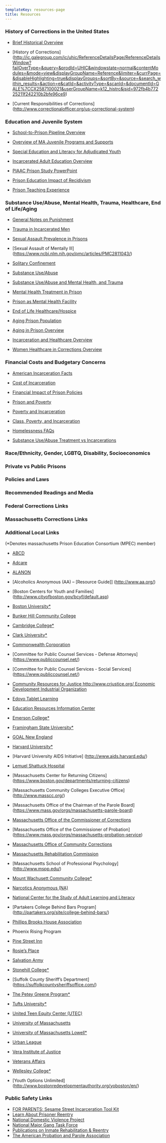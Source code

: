 ```yaml
---
templateKey: resources-page
title: Resources
---
```

### History of Corrections in the United States

* [Brief Historical Overview](http://wps.prenhall.com/chet_abadinsky_probation_10/81/20953/5364166.cw/-/5364234/index.html)

* [History of Corrections] (http://ic.galegroup.com/ic/uhic/ReferenceDetailsPage/ReferenceDetailsWindow?failOverType=&query=&prodId=UHIC&windowstate=normal&contentModules=&mode=view&displayGroupName=Reference&limiter=&currPage=&disableHighlighting=true&displayGroups=&sortBy=&source=&search_within_results=&action=e&catId=&activityType=&scanId=&documentId=GALE%7CCX2587100021&userGroupName=k12_histrc&jsid=972fb4b77225211f242210b2bfe96ce9)

* [Current Responsibilities of Corrections] (http://www.correctionalofficer.org/us-correctional-system)


### Education and Juvenile System

* [School-to-Prison Pipeline Overview](http://www.pbs.org/wnet/tavissmiley/tsr/education-under-arrest/school-to-prison-pipeline-fact-sheet/)

* [Overview of MA Juvenile Programs and Supports](http://www.mass.gov/eohhs/gov/commissions-and-initiatives/cyf/)

* [Special Education and Literacy for Adjudicated Youth](http://www.edjj.org/focus/education/)

* [Incarcerated Adult Education Overview](https://www.bjs.gov/content/pub/pdf/ecp.pdf)

* [PIAAC Prison Study PowerPoint](http://www.air.org/event/piaac-prison-study-overview-skills-u-s-incarcerated-adults)

* [Prison Education Impact of Recidivism](https://www.rand.org/news/press/2013/08/22.html)

* [Prison Teaching Experience](https://www.huffingtonpost.com/allison-alter/interacting-with-the-inca_b_9577754.html) 


### Substance Use/Abuse, Mental Health, Trauma, Healthcare, End of Life/Aging

* [General Notes on Punishment](https://www.huffingtonpost.com/allison-alter/the-price-of-punishment-e_b_9764142.html?utm_hp_ref=crime&ir=Crime)

* [Trauma in Incarcerated Men](https://www.ncbi.nlm.nih.gov/pmc/articles/PMC3386595/)

* [Sexual Assault Prevalence in Prisons](https://www.ncbi.nlm.nih.gov/pmc/articles/PMC2438589/)

* [Sexual Assault of Mentally Ill] (https://www.ncbi.nlm.nih.gov/pmc/articles/PMC2811043/)

* [Solitary Confinement](https://www.pbs.org/wgbh/frontline/article/does-solitary-confinement-make-inmates-more-likely-to-reoffend/)

* [Substance Use/Abuse](http://www.prisonerhealth.org/educational-resources/factsheets-2/incarceration-substance-abuse-and-addiction/)

* [Substance Use/Abuse and Mental Health, and Trauma](https://report.nih.gov/NIHfactsheets/ViewFactSheet.aspx?csid=22)

* [Mental Health Treatment in Prison](https://www.ncbi.nlm.nih.gov/pmc/articles/PMC4232131/)

* [Prison as Mental Health Facility](http://www.slate.com/articles/news_and_politics/jurisprudence/2016/01/prisons_have_become_warehouses_for_the_mentally_ill.html)

* [End of Life Healthcare/Hospice](https://www.nytimes.com/interactive/2018/05/16/magazine/health-issue-convicted-prisoners-becoming-caregivers.html)

* [Aging Prison Population](https://www.thenation.com/article/our-prison-population-is-getting-older-and-older/)

* [Aging in Prison Overview](https://www.aclu.org/files/assets/elderlyprisonreport_20120613_1.pdf)

* [Incarceration and Healthcare Overview](https://www.ncbi.nlm.nih.gov/books/NBK201966/)

* [Women Healthcare in Corrections Overview](https://www.ncchc.org/womens-health-care)


### Financial Costs and Budgetary Concerns

* [American Incarceration Facts](https://www.brookings.edu/research/ten-economic-facts-about-crime-and-incarceration-in-the-united-states/)

* [Cost of Incarceration](https://www.cbsnews.com/news/the-cost-of-a-nation-of-incarceration/)

* [Financial Impact of Prison Policies](https://www.prisonpolicy.org/reports/income.html)

* [Prison and Poverty](https://www.brookings.edu/blog/up-front/2014/04/28/the-unequal-burden-of-crime-and-incarceration-on-americas-poor/)

* [Poverty and Incarceration](https://www.masslegalservices.org/system/files/library/The_Relationship_between_Poverty_and_Mass_Incarceration.pdf)

* [Class, Poverty, and Incarceration](https://www.ips-dc.org/wp-content/uploads/2015/03/IPS-The-Poor-Get-Prison-Final.pdf)

* [Homelessness FAQs](https://www.mahomeless.org/about-us/basic-facts)

* [Substance Use/Abuse Treatment vs Incarcerations](http://www.justicepolicy.org/uploads/justicepolicy/documents/04-01_rep_mdtreatmentorincarceration_ac-dp.pdf)


### Race/Ethnicity, Gender, LGBTQ, Disability, Socioeconomics

### Private vs Public Prisons


### Policies and Laws


### Recommended Readings and Media


### Federal Corrections Links



### Massachusetts Corrections Links


### Additional Local Links
(\*Denotes massachusetts Prison Education Consortium (MPEC) member)

* [ABCD](http://www.bostonabcd.org/) 

* [Adcare](http://www.adcare.com/)

* [ALANON](http://www.al-anon.alateen.org/)

* [Alcoholics Anonymous (AA) – [Resource Guide]] (http://www.aa.org/)

* [Boston Centers for Youth and Families] (http://www.cityofboston.gov/bcyf/default.asp)

* [Boston University*](http://www.bu.edu/)

* [Bunker Hill Community College](http://www.bhcc.mass.edu/)

* [Cambridge College*](https://www.cambridgecollege.edu/)

* [Clark University*](https://www.clarku.edu)

* [Commonwealth Corporation](http://www.commcorp.org/)

* [Committee for Public Counsel Services - Defense Attorneys]
(https://www.publiccounsel.net/)

* [Committee for Public Counsel Services - Social Services] (https://www.publiccounsel.net/)

* [Community Resources for Justice  http://www.crjustice.org/
Economic Development Industrial Organization](http://www.state.ma.us/dhcd/components/dcs/default.htm)

* [Edovo Tablet Learning](http://www.edovo.com/)

* [Education Resources Information Center](http://www.eric.ed.gov/)

* [Emerson College*](http://www.emerson.edu/)

* [Framingham State University*](https://www.framingham.edu)

* [GOAL New England](http://www.goalne.org/)

* [Harvard University*](https://www.harvard.edu)

* [Harvard University AIDS Initiative] 
(http://www.aids.harvard.edu/)

* [Lemuel Shattuck Hospital](http://www.state.ma.us/dph/hosp/lsh.htm)

* [Massachusetts Center for Returning Citizens] (https://www.boston.gov/departments/returning-citizens)

* [Massachusetts Community Colleges Executive Office] (http://www.masscc.org/)

* [Massachusetts Office of the Chairman of the Parole Board] (https://www.mass.gov/orgs/massachusetts-parole-board)

* [Massachusetts Office of the Commissioner of Corrections](https://www.mass.gov/orgs/massachusetts-department-of-correction)

* [Massachusetts Office of the Commissioner of Probation]
(https://www.mass.gov/orgs/massachusetts-probation-service)

* [Massachusetts Office of Community Corrections](https://www.mass.gov/orgs/office-of-community-corrections)

* [Massachusetts Rehabilitation Commission](http://www.state.ma.us/mrc)

* [Massachusetts School of Professional Psychology]  (http://www.mspp.edu/)

* [Mount Wachusett Community College*](https://mwcc.edu)

* [Narcotics Anonymous (NA)](http://www.wsoinc.com/)

* [National Center for the Study of Adult Learning and Literacy](http://www.gse.harvard.edu/~ncsall)

* [Partakers College Behind Bars Program]  (http://partakers.org/site/college-behind-bars/)

* [Phillips Brooks House Association](http://www.pbha.org/)

* Phoenix Rising Program

* [Pine Street Inn](http://www.pinestreetinn.org/)

* [Rosie’s Place](http://www.rosiesplace.org/)

* [Salvation Army](http://www.salvationarmy.org/)

* [Stonehill College*](https://www.stonehill.edu)

* [Suffolk County Sheriff’s Department]  
(https://suffolkcountysheriffsoffice.com/)

* [The Petey Greene Program*](http://www.peteygreene.org/)

* [Tufts University*](https://www.tufts.edu)

* [United Teen Equity Center (UTEC)](https://www.utec-lowell.org/)

* [University of Massachusetts](http://www.umb.edu/)

* [University of Massachusetts Lowell*](https://www.uml.edu/)

* [Urban League](http://www.nul.org/)

* [Vera Institute of Justice](https://www.vera.org/)

* [Veterans Affairs](http://www.va.gov/)

* [Wellesley College*](www.wellesley.edu/)

* [Youth Options Unlimited]  (http://www.bostonredevelopmentauthority.org/yoboston/en/)




### Public Safety Links

* [FOR PARENTS: Sesame Street Incarceration Tool Kit](http://www.sesamestreet.org/parents/topicsandactivities/toolkits/incarceration)
* [Learn About Prisoner Reentry](http://www.reentry.gov/)
* [National Domestic Violence Project](http://www.facetofacesurgery.org/domestic/index.html)
* [National Major Gang Task Force](http://nagia-org.staging.365advantage.com/MemberAssociations/NationalMajorGangTaskForce/tabid/66/Default.aspx)
* [Publications on Inmate Rehabilitation & Reentry](http://www.reentry.gov/publications/welcome.html)
* [The American Probation and Parole Association](http://www.appa-net.org/eweb/)
